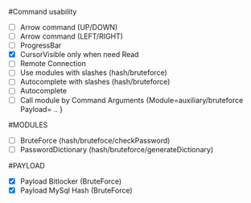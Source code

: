 #Command usability
- [ ] Arrow command (UP/DOWN)
- [ ] Arrow command (LEFT/RIGHT)
- [ ] ProgressBar
- [X] CursorVisible only when need Read
- [ ] Remote Connection
- [ ] Use modules with slashes  (hash/bruteforce)
- [ ] Autocomplete with slashes (hash/bruteforce)
- [ ] Autocomplete 
- [ ] Call module by Command Arguments {Module=auxiliary/bruteforce Payload= .. }

#MODULES
- [ ] BruteForce (hash/brutefoce/checkPassword)
- [ ] PasswordDictionary (hash/bruteforce/generateDictionary)

#PAYLOAD
- [X] Payload Bitlocker (BruteForce)
- [X] Payload MySql Hash  (BruteForce)
